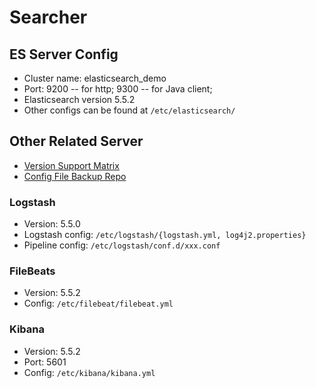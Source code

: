 # Searcher

## ES Server Config

- Cluster name: elasticsearch_demo
- Port: 9200 -- for http; 9300 -- for Java client;
- Elasticsearch version 5.5.2
- Other configs can be found at `/etc/elasticsearch/`

## Other Related Server

- [Version Support Matrix](https://www.elastic.co/support/matrix#show_compatibility)
- [Config File Backup Repo](http://192.168.1.100:81/zzt/logstash)

### Logstash
- Version: 5.5.0
- Logstash config: `/etc/logstash/{logstash.yml, log4j2.properties}`
- Pipeline config: `/etc/logstash/conf.d/xxx.conf`

### FileBeats
- Version: 5.5.2
- Config: `/etc/filebeat/filebeat.yml`

### Kibana
- Version: 5.5.2
- Port: 5601
- Config: `/etc/kibana/kibana.yml`
